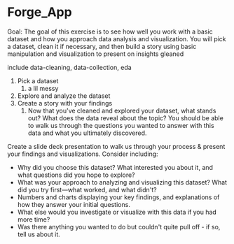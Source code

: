 # Forge_App
Goal: The goal of this exercise is to see how well you work with a basic dataset and how you approach data analysis and visualization. You will pick a dataset, clean it if necessary, and then build a story using basic manipulation and visualization to present on insights gleaned

include data-cleaning, data-collection, eda

1) Pick a dataset
   1) a lil messy 
2) Explore and analyze the dataset
3) Create a story with your findings
   1) Now that you've cleaned and explored your dataset, what stands out? What does the data reveal about the topic? You should be able to walk us through the questions you wanted to answer with this data and what you ultimately discovered.

Create a slide deck presentation to walk us through your process & present your findings and visualizations. Consider including:
- Why did you choose this dataset? What interested you about it, and what questions did you hope to explore?
- What was your approach to analyzing and visualizing this dataset? What did you try first—what worked, and what didn't?
- Numbers and charts displaying your key findings, and explanations of how they answer your initial questions.
- What else would you investigate or visualize with this data if you had more time? 
- Was there anything you wanted to do but couldn't quite pull off - if so, tell us about it. 
